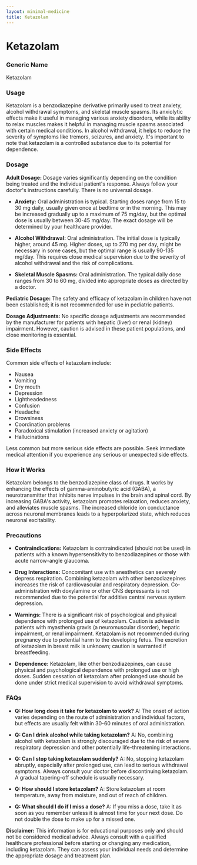 ```yaml
---
layout: minimal-medicine
title: Ketazolam
---
```


# Ketazolam
### Generic Name
Ketazolam

### Usage
Ketazolam is a benzodiazepine derivative primarily used to treat anxiety, alcohol withdrawal symptoms, and skeletal muscle spasms.  Its anxiolytic effects make it useful in managing various anxiety disorders, while its ability to relax muscles makes it helpful in managing muscle spasms associated with certain medical conditions.  In alcohol withdrawal, it helps to reduce the severity of symptoms like tremors, seizures, and anxiety.  It's important to note that ketazolam is a controlled substance due to its potential for dependence.

### Dosage

**Adult Dosage:**  Dosage varies significantly depending on the condition being treated and the individual patient's response.  Always follow your doctor's instructions carefully.  There is no universal dosage.

* **Anxiety:** Oral administration is typical.  Starting doses range from 15 to 30 mg daily, usually given once at bedtime or in the morning. This may be increased gradually up to a maximum of 75 mg/day, but the optimal dose is usually between 30-45 mg/day.  The exact dosage will be determined by your healthcare provider.

* **Alcohol Withdrawal:**  Oral administration.  The initial dose is typically higher, around 45 mg. Higher doses, up to 270 mg per day, might be necessary in some cases, but the optimal range is usually 90-135 mg/day.  This requires close medical supervision due to the severity of alcohol withdrawal and the risk of complications.

* **Skeletal Muscle Spasms:** Oral administration. The typical daily dose ranges from 30 to 60 mg, divided into appropriate doses as directed by a doctor.

**Pediatric Dosage:** The safety and efficacy of ketazolam in children have not been established; it is not recommended for use in pediatric patients.

**Dosage Adjustments:**  No specific dosage adjustments are recommended by the manufacturer for patients with hepatic (liver) or renal (kidney) impairment. However, caution is advised in these patient populations, and close monitoring is essential.

### Side Effects

Common side effects of ketazolam include:

* Nausea
* Vomiting
* Dry mouth
* Depression
* Lightheadedness
* Confusion
* Headache
* Drowsiness
* Coordination problems
* Paradoxical stimulation (increased anxiety or agitation)
* Hallucinations

Less common but more serious side effects are possible.  Seek immediate medical attention if you experience any serious or unexpected side effects.


### How it Works

Ketazolam belongs to the benzodiazepine class of drugs.  It works by enhancing the effects of gamma-aminobutyric acid (GABA), a neurotransmitter that inhibits nerve impulses in the brain and spinal cord.  By increasing GABA's activity, ketazolam promotes relaxation, reduces anxiety, and alleviates muscle spasms.  The increased chloride ion conductance across neuronal membranes leads to a hyperpolarized state, which reduces neuronal excitability.

### Precautions

* **Contraindications:** Ketazolam is contraindicated (should not be used) in patients with a known hypersensitivity to benzodiazepines or those with acute narrow-angle glaucoma.

* **Drug Interactions:**  Concomitant use with anesthetics can severely depress respiration.  Combining ketazolam with other benzodiazepines increases the risk of cardiovascular and respiratory depression.  Co-administration with doxylamine or other CNS depressants is not recommended due to the potential for additive central nervous system depression.

* **Warnings:**  There is a significant risk of psychological and physical dependence with prolonged use of ketazolam.  Caution is advised in patients with myasthenia gravis (a neuromuscular disorder), hepatic impairment, or renal impairment.  Ketazolam is not recommended during pregnancy due to potential harm to the developing fetus.  The excretion of ketazolam in breast milk is unknown; caution is warranted if breastfeeding.

* **Dependence:**  Ketazolam, like other benzodiazepines, can cause physical and psychological dependence with prolonged use or high doses.  Sudden cessation of ketazolam after prolonged use should be done under strict medical supervision to avoid withdrawal symptoms.

### FAQs

* **Q: How long does it take for ketazolam to work?** A: The onset of action varies depending on the route of administration and individual factors, but effects are usually felt within 30-60 minutes of oral administration.

* **Q: Can I drink alcohol while taking ketazolam?** A: No, combining alcohol with ketazolam is strongly discouraged due to the risk of severe respiratory depression and other potentially life-threatening interactions.

* **Q: Can I stop taking ketazolam suddenly?** A: No, stopping ketazolam abruptly, especially after prolonged use, can lead to serious withdrawal symptoms.  Always consult your doctor before discontinuing ketazolam.  A gradual tapering-off schedule is usually necessary.

* **Q: How should I store ketazolam?** A: Store ketazolam at room temperature, away from moisture, and out of reach of children.

* **Q: What should I do if I miss a dose?** A: If you miss a dose, take it as soon as you remember unless it is almost time for your next dose.  Do not double the dose to make up for a missed one.

**Disclaimer:**  This information is for educational purposes only and should not be considered medical advice. Always consult with a qualified healthcare professional before starting or changing any medication, including ketazolam.  They can assess your individual needs and determine the appropriate dosage and treatment plan.
